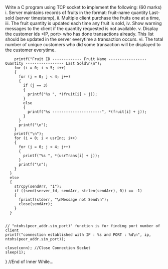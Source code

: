 Write a C program using TCP socket to implement the following: (60 marks)
i. Server maintains records of fruits in the format: fruit-name quantity Last-sold (server timestamp), 
ii. Multiple client purchase the fruits one at a time,
iii. The fruit quantity is updated each time any fruit is sold, 
iv. Show warning messages to the client if the quantity requested is not available. 
v. Display the customer ids <IP, port> who has done transactions already. This list should be updated in the server everytime a transaction occurs.
vi. The total number of unique customers who did some transaction will be displayed to the customer everytime.





     
        
        printf("Fruit ID ------------- Fruit Name ----------------- Quantity ----------------- Last Sold\n\n");
        for (i = 0; i < 5; i++)
        {
          for (j = 0; j < 4; j++)
          {
            if (j == 3)
            {
              printf("%s ", *(fruit[i] + j));
            }
            else
            {
              printf("%s ----------------------", *(fruit[i] + j));
            }
          }
          printf("\n");
        }
        printf("\n");
        for (i = 0; i < usrInc; i++)
        {
          for (j = 0; j < 4; j++)
          {
            printf("%s ", *(usrTrans[i] + j));
          }
          printf("\n");
        }
      }
      else
      {
        strcpy(sendArr, "1");
        if ((send(server_fd, sendArr, strlen(sendArr), 0)) == -1)
        {
          fprintf(stderr, "\nMessage not Send\n");
          close(sendArr);
        }
      }
    

    // "ntohs(peer_addr.sin_port)" function is for finding port number of client
    printf("connection established with IP : %s and PORT : %d\n", ip, ntohs(peer_addr.sin_port));

    close(conn); //Close Connection Socket
    sleep(1);
  } //End of Inner While...